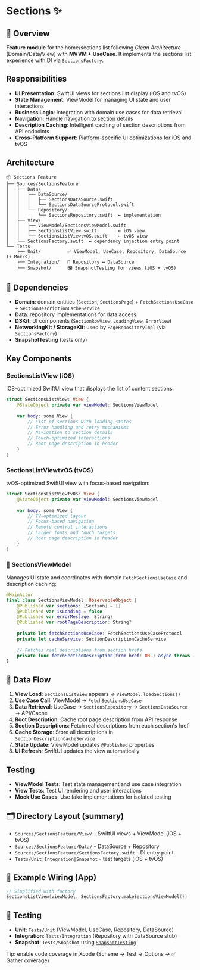 # Sections ✨

## 👀 Overview
**Feature module** for the home/sections list following _Clean Architecture_ (Domain/Data/View) with **MVVM + UseCase**. It implements the sections list experience with DI via `SectionsFactory`.

## Responsibilities
- **UI Presentation**: SwiftUI views for sections list display (iOS and tvOS)
- **State Management**: ViewModel for managing UI state and user interactions
- **Business Logic**: Integration with domain use cases for data retrieval
- **Navigation**: Handle navigation to section details
- **Description Caching**: Intelligent caching of section descriptions from API endpoints
- **Cross-Platform Support**: Platform-specific UI optimizations for iOS and tvOS

## Architecture
```
📦 Sections Feature
├── Sources/SectionsFeature
│   ├── Data/
│   │   ├── DataSource/
│   │   │   ├── SectionsDataSource.swift
│   │   │   └── SectionsDataSourceProtocol.swift
│   │   └── Repository/
│   │       └── SectionsRepository.swift  ← implementation
│   ├── View/
│   │   ├── ViewModel/SectionsViewModel.swift
│   │   ├── SectionsListView.swift        ← iOS view
│   │   └── SectionsListViewtvOS.swift    ← tvOS view
│   └── SectionsFactory.swift  ← dependency injection entry point
└── Tests
    ├── Unit/          ✅ ViewModel, UseCase, Repository, DataSource (+ Mocks)
    ├── Integration/   🔗 Repository ↔ DataSource
    └── Snapshot/      🖼️ SnapshotTesting for views (iOS + tvOS)
```

## 🧩 Dependencies
- **Domain**: domain entities (`Section`, `SectionsPage`) + `FetchSectionsUseCase` + `SectionDescriptionCacheService`
- **Data**: repository implementations for data access
- **DSKit**: UI components (`SectionRowView`, `LoadingView`, `ErrorView`)
- **NetworkingKit / StorageKit**: used by `PageRepositoryImpl` (via `SectionsFactory`)
- **SnapshotTesting** (tests only)

## Key Components

### SectionsListView (iOS)
iOS-optimized SwiftUI view that displays the list of content sections:
```swift
struct SectionsListView: View {
    @StateObject private var viewModel: SectionsViewModel
    
    var body: some View {
        // List of sections with loading states
        // Error handling and retry mechanisms
        // Navigation to section details
        // Touch-optimized interactions
        // Root page description in header
    }
}
```

### SectionsListViewtvOS (tvOS)
tvOS-optimized SwiftUI view with focus-based navigation:
```swift
struct SectionsListViewtvOS: View {
    @StateObject private var viewModel: SectionsViewModel
    
    var body: some View {
        // TV-optimized layout
        // Focus-based navigation
        // Remote control interactions
        // Larger fonts and touch targets
        // Root page description in header
    }
}
```

### 🧠 SectionsViewModel
Manages UI state and coordinates with domain `FetchSectionsUseCase` and description caching:
```swift
@MainActor
final class SectionsViewModel: ObservableObject {
    @Published var sections: [Section] = []
    @Published var isLoading = false
    @Published var errorMessage: String?
    @Published var rootPageDescription: String?
    
    private let fetchSectionsUseCase: FetchSectionsUseCaseProtocol
    private let cacheService: SectionDescriptionCacheService
    
    // Fetches real descriptions from section hrefs
    private func fetchSectionDescription(from href: URL) async throws -> String?
}
```

## 🔄 Data Flow
1) **View Load**: `SectionsListView` appears → `ViewModel.loadSections()`
2) **Use Case Call**: ViewModel → `FetchSectionsUseCase`
3) **Data Retrieval**: UseCase → `SectionsRepository` → `SectionsDataSource` → API/Cache
4) **Root Description**: Cache root page description from API response
5) **Section Descriptions**: Fetch real descriptions from each section's href
6) **Cache Storage**: Store all descriptions in `SectionDescriptionCacheService`
7) **State Update**: ViewModel updates `@Published` properties
8) **UI Refresh**: SwiftUI updates the view automatically

## Testing
- **ViewModel Tests**: Test state management and use case integration
- **View Tests**: Test UI rendering and user interactions
- **Mock Use Cases**: Use fake implementations for isolated testing

## 🗂️ Directory Layout (summary)
- `Sources/SectionsFeature/View/` - SwiftUI views + ViewModel (iOS + tvOS)
- `Sources/SectionsFeature/Data/` - DataSource + Repository
- `Sources/SectionsFeature/SectionsFactory.swift` - DI entry point
- `Tests/Unit|Integration|Snapshot` - test targets (iOS + tvOS)

## 🚀 Example Wiring (App)
```swift
// Simplified with factory
SectionsListView(viewModel: SectionsFactory.makeSectionsViewModel())
```

## 🧪 Testing
- **Unit**: `Tests/Unit` (ViewModel, UseCase, Repository, DataSource)
- **Integration**: `Tests/Integration` (Repository with DataSource stub)
- **Snapshot**: `Tests/Snapshot` using [`SnapshotTesting`](https://github.com/pointfreeco/swift-snapshot-testing)

Tip: enable code coverage in Xcode (Scheme → Test → Options → ✅ Gather coverage)


